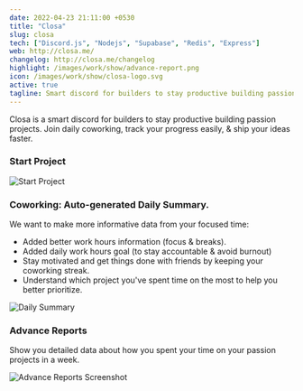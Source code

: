 ```yaml
---
date: 2022-04-23 21:11:00 +0530
title: "Closa"
slug: closa
tech: ["Discord.js", "Nodejs", "Supabase", "Redis", "Express"]
web: http://closa.me/
changelog: http://closa.me/changelog
highlight: /images/work/show/advance-report.png
icon: /images/work/show/closa-logo.svg
active: true
tagline: Smart discord for builders to stay productive building passion projects.
---
```


Closa is a smart discord for builders to stay productive building passion projects.
Join daily coworking, track your progress easily, & ship your ideas faster.

### Start Project

![Start Project](/images/work/show/start-project.png)

### Coworking: Auto-generated Daily Summary.

We want to make more informative data from your focused time:

- Added better work hours information (focus & breaks).
- Added daily work hours goal (to stay accountable & avoid burnout)
- Stay motivated and get things done with friends by keeping your coworking streak.
- Understand which project you've spent time on the most to help you better prioritize.

![Daily Summary](/images/work/show/daily-summary.png)

### Advance Reports

Show you detailed data about how you spent your time on your passion projects in a week.

![Advance Reports Screenshot](/images/work/show/advance-report.gif)
